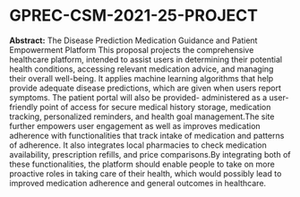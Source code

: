 # GPREC-CSM-2021-25-PROJECT
**Abstract:**
The Disease Prediction Medication Guidance and Patient Empowerment Platform
This proposal projects the comprehensive healthcare platform, intended to assist users in determining their potential health conditions, accessing relevant medication advice, and managing their overall well-being. It applies machine learning algorithms that help provide adequate disease predictions, which are given when users report symptoms. The patient portal will also be provided- administered as a user-friendly point of access for secure medical history storage, medication tracking, personalized reminders, and health goal management.The site further empowers user engagement as well as improves medication adherence with functionalities that track intake of medication and patterns of adherence. It also integrates local pharmacies to check medication availability, prescription refills, and price comparisons.By integrating both of these functionalities, the platform should enable people to take on more proactive roles in taking care of their health, which would possibly lead to improved medication adherence and general outcomes in healthcare.
